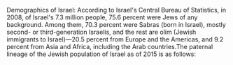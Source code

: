 Demographics of Israel: According to Israel's Central Bureau of Statistics, in 2008, of Israel's 7.3 million people, 75.6 percent were Jews of any background. Among them, 70.3 percent were Sabras (born in Israel), mostly second- or third-generation Israelis, and the rest are olim (Jewish immigrants to Israel)—20.5 percent from Europe and the Americas, and 9.2 percent from Asia and Africa, including the Arab countries.The paternal lineage of the Jewish population of Israel as of 2015 is as follows:

